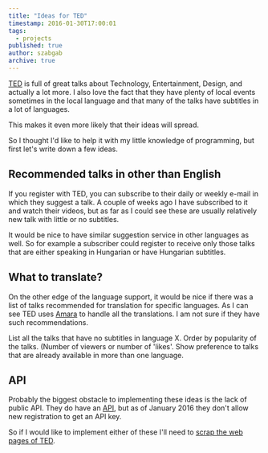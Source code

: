 ```yaml
---
title: "Ideas for TED"
timestamp: 2016-01-30T17:00:01
tags:
  - projects
published: true
author: szabgab
archive: true
---
```



[TED](http://www.ted.com/) is full of great talks about Technology, Entertainment, Design, and actually a lot more. I also love
the fact that they have plenty of local events sometimes in the local language and that many of the talks have subtitles in a lot of languages.

This makes it even more likely that their ideas will spread.

So I thought I'd like to help it with my little knowledge of programming, but first let's write down a few ideas.


## Recommended talks in other than English

If you register with TED, you can subscribe to their daily or weekly e-mail in which they suggest a talk.
A couple of weeks ago I have subscribed to it and watch their videos, but as far as I could see these are usually relatively
new talk with little or no subtitles.

It would be nice to have similar suggestion service in other languages as well. So for example a subscriber could register to
receive only those talks that are either speaking in Hungarian or have Hungarian subtitles.


## What to translate?

On the other edge of the language support, it would be nice if there was a list of talks recommended for translation
for specific languages. As I can see TED uses [Amara](http://amara.org/) to handle all the translations.
I am not sure if they have such recommendations.

List all the talks that have no subtitles in language X. Order by popularity of the talks. (Number of viewers or number of 'likes'.
Show preference to talks that are already available in more than one language.


## API

Probably the biggest obstacle to implementing these ideas is the lack of public API.
They do have an [API](http://developer.ted.com/), but as of January 2016 they don't allow
new registration to get an API key.

So if I would like to implement either of these I'll need to [scrap the web pages of TED](https://perlmaven.com/pro/web-scraping-ted).

